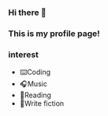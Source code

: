 ### Hi there 👋 
### This is my profile page!
### interest
* ⌨️Coding
* 🎧Music
* 📖Reading
* 📝Write fiction
<!---![Metrics](https://metrics.lecoq.io/erichsia7?template=classic&base.metadata=0&languages=1&base.indepth=false&base.hireable=false&languages.limit=8&languages.threshold=0%25&languages.other=false&languages.colors=github&languages.sections=most-used&languages.indepth=false&languages.analysis.timeout=15&languages.categories=markup%2C%20programming&languages.recent.categories=markup%2C%20programming&languages.recent.load=300&languages.recent.days=14&config.timezone=Asia%2FTaipei)--->
